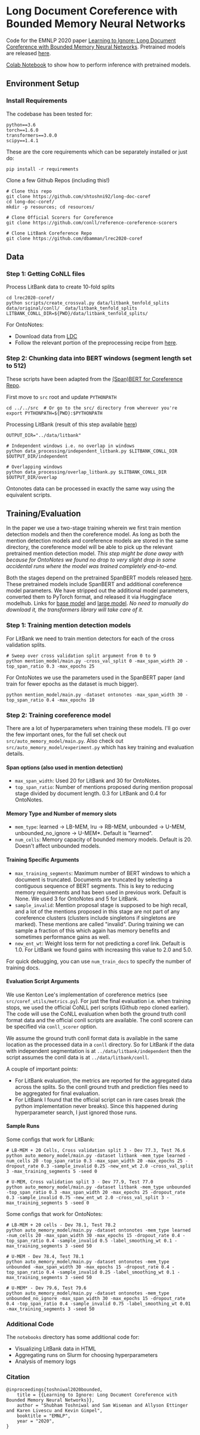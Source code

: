 # Long Document Coreference with Bounded Memory Neural Networks
Code for the EMNLP 2020 paper [Learning to Ignore: Long Document Coreference with Bounded Memory Neural Networks](https://arxiv.org/pdf/2010.02807.pdf).
Pretrained models are released [here](https://drive.google.com/drive/folders/1UFhkrlBP-O2MeaxVygZcuP9RWuglOTmN?usp=sharing).

[Colab Notebook](https://colab.research.google.com/drive/1aG37Fkgg4GILFvpGE7YALEf-TWJlZgTe?usp=sharing) to show how to perform inference with pretrained models. 


## Environment Setup

### Install  Requirements
The codebase has been tested for:
```
python==3.6
torch==1.6.0
transformers==3.0.0
scipy==1.4.1
```
These are the core requirements which can be separately installed or just do:
```
pip install -r requirements
```

Clone a few Github Repos (including this!)
```
# Clone this repo
git clone https://github.com/shtoshni92/long-doc-coref
cd long-doc-coref/
mkdir -p resources; cd resources/

# Clone Official Scorers for Coreference
git clone https://github.com/conll/reference-coreference-scorers

# Clone LitBank Coreference Repo
git clone https://github.com/dbamman/lrec2020-coref
```


## Data

### Step 1:  Getting CoNLL files
Process LitBank data to create 10-fold splits
```
cd lrec2020-coref/
python scripts/create_crossval.py data/litbank_tenfold_splits data/original/conll/  data/litbank_tenfold_splits
LITBANK_CONLL_DIR=${PWD}/data/litbank_tenfold_splits/
```

For OntoNotes:
* Download data from [LDC](https://catalog.ldc.upenn.edu/LDC2013T19)
* Follow the relevant portion of the preprocessing recipe from [here](https://github.com/mandarjoshi90/coref/blob/master/setup_training.sh). 


### Step 2: Chunking data into BERT windows (segment length set to 512)
These scripts have been adapted from the [(Span)BERT for Coreference Repo](https://github.com/mandarjoshi90/coref).

First move to `src` root and update `PYTHONPATH`
```
cd ../../src  # Or go to the src/ directory from wherever you're
export PYTHONPATH=${PWD}:$PYTHONPATH
```

Processing LitBank (result of this step available [here](https://drive.google.com/file/d/1LXCLVjjDGjDNAMiKuncEOhTxn-RpSINl/view?usp=sharing))
```
OUTPUT_DIR="../data/litbank"

# Independent windows i.e. no overlap in windows
python data_processing/independent_litbank.py $LITBANK_CONLL_DIR $OUTPUT_DIR/independent

# Overlapping windows
python data_processing/overlap_litbank.py $LITBANK_CONLL_DIR $OUTPUT_DIR/overlap
```

Ontonotes data can be processed in exactly the same way using the equivalent scripts.

## Training/Evaluation

In the paper we use a two-stage training wherein we first train mention detection models and then the coreference model. 
As long as both the mention detection models and coreference models are stored in the same directory, 
the coreference model will be able to pick up the relevant pretrained mention detection model. 
_This step might be done away with because for OntoNotes we found no drop to very slight drop in some accidental runs 
where the model was trained completely end-to-end._ 

Both the stages depend on the pretrained SpanBERT models released [here](https://github.com/facebookresearch/SpanBERT).
These pretrained models include SpanBERT and additional coreference model parameters. 
We have stripped out the additional model parameters, converted them to PyTorch format, and released it via Huggingface modelhub. 
Links for [base model](https://huggingface.co/shtoshni/spanbert_coreference_base) and [large model](https://huggingface.co/shtoshni/spanbert_coreference_large).
_No need to manually do download it, the transformers library will take care of it._ 
 
### Step 1: Training mention detection models
For LitBank we need to train mention detectors for each of the cross validation splits. 

```
# Sweep over cross validation split argument from 0 to 9
python mention_model/main.py -cross_val_split 0 -max_span_width 20 -top_span_ratio 0.3 -max_epochs 25
```
 
For OntoNotes we use the parameters used in the SpanBERT paper (and train for fewer epochs as the dataset is much bigger). 
```
python mention_model/main.py -dataset ontonotes -max_span_width 30 -top_span_ratio 0.4 -max_epochs 10
```
 
### Step 2: Training coreference model
There are a lot of hyperparameters when training these models. I'll go over the few important ones, for the full set 
check out `src/auto_memory_model/main.py`. Also check out `src/auto_memory_model/experiment.py` which has key training and evaluation details.

#### Span options (also used in mention detection)
- `max_span_width`: Used 20 for LitBank and 30 for OntoNotes. 
- `top_span_ratio`: Number of mentions proposed during mention proposal stage divided by document length. 0.3 for LitBank and 0.4 for OntoNotes.
  
#### Memory Type and Number of memory slots 
- `mem_type`: learned -> LB-MEM, lru -> RB-MEM, unbounded -> U-MEM, unbounded_no_ignore -> U-MEM*. Default is "learned".
- `num_cells`: Memory capacity of bounded memory models. Default is 20. Doesn't affect unbounded models.

#### Training Specific Arguments
- `max_training_segments`: Maximum number of BERT windows to which a document is truncated. Documents are truncated by selecting a contiguous sequence of BERT segments. This is key to reducing memory requirements and has been used in previous work. Default is None. We used 3 for OntoNotes and 5 for LitBank.
- `sample_invalid`: Mention proposal stage is supposed to be high recall, and a lot of the mentions proposed in this stage are not part of any coreference clusters (clusters include singletons if singletons are marked). These mentions are called "invalid". During training we can sample a fraction of this which again has memory benefits and sometimes performance gains as well.
- `new_ent_wt`: Weight loss term for not predicting a coref link. Default is 1.0. For LitBank we found gains with increasing this value to 2.0 and 5.0.

For quick debugging, you can use `num_train_docs` to specify the number of training docs. 

#### Evaluation Script Arguments
We use Kenton Lee's implementation of coreference metrics (see `src/coref_utils/metrics.py`). 
For just the final evaluation i.e. when training stops, we used the official CoNLL perl scripts (Github repo cloned earlier).
The code will use the CoNLL evaluation when both the ground truth conll format data and the official conll scripts are available. 
The conll scorere can be specified via `conll_scorer` option.

We assume the ground truth conll format data is available in the same location as the processed data in a `conll` directory. 
So for LitBank if the data with independent segmentation is at `../data/litbank/independent` then the script assumes the conll data is at `../data/litbank/conll`.

A couple of important points:
- For LitBank evaluation, the metrics are reported for the aggregated data across the splits. So the conll ground truth and prediction files need to be aggregated for final evaluation.
- For LitBank I found that the official script can in rare cases break (the python implementation never breaks). Since this happened during hyperparameter search, I just ignored those runs. 
 


#### Sample Runs
Some configs that work for LitBank:
```
# LB-MEM + 20 Cells, Cross validation split 3 - Dev 77.3, Test 76.6
python auto_memory_model/main.py -dataset litbank -mem_type learned -num_cells 20 -top_span_ratio 0.3 -max_span_width 20 -max_epochs 25 -dropout_rate 0.3 -sample_invalid 0.25 -new_ent_wt 2.0 -cross_val_split 3 -max_training_segments 5 -seed 0

# U-MEM, Cross validation split 3 - Dev 77.9, Test 77.0
python auto_memory_model/main.py -dataset litbank -mem_type unbounded -top_span_ratio 0.3 -max_span_width 20 -max_epochs 25 -dropout_rate 0.3 -sample_invalid 0.75 -new_ent_wt 2.0 -cross_val_split 3 -max_training_segments 5 -seed 0
```

Some configs that work for OntoNotes:
```
# LB-MEM + 20 cells - Dev 78.1, Test 78.2
python auto_memory_model/main.py -dataset ontonotes -mem_type learned -num_cells 20 -max_span_width 30 -max_epochs 15 -dropout_rate 0.4 -top_span_ratio 0.4 -sample_invalid 0.5 -label_smoothing_wt 0.1 -max_training_segments 3 -seed 50 

# U-MEM - Dev 78.4, Test 78.1
python auto_memory_model/main.py -dataset ontonotes -mem_type unbounded -max_span_width 30 -max_epochs 15 -dropout_rate 0.4 -top_span_ratio 0.4 -sample_invalid 0.25 -label_smoothing_wt 0.1 -max_training_segments 3 -seed 50 

# U-MEM* - Dev 79.6, Test 79.6
python auto_memory_model/main.py -dataset ontonotes -mem_type unbounded_no_ignore -max_span_width 30 -max_epochs 15 -dropout_rate 0.4 -top_span_ratio 0.4 -sample_invalid 0.75 -label_smoothing_wt 0.01 -max_training_segments 3 -seed 50
```


### Additional Code
The ``notebooks`` directory has some additional code for:
 - Visualizing LitBank data in HTML
 - Aggregating runs on Slurm for choosing hyperparameters
 - Analysis of memory logs

### Citation
```
@inproceedings{toshniwal2020bounded,
    title = {{Learning to Ignore: Long Document Coreference with Bounded Memory Neural Networks}},
    author = "Shubham Toshniwal and Sam Wiseman and Allyson Ettinger and Karen Livescu and Kevin Gimpel",
    booktitle = "EMNLP",
    year = "2020",
}
```

